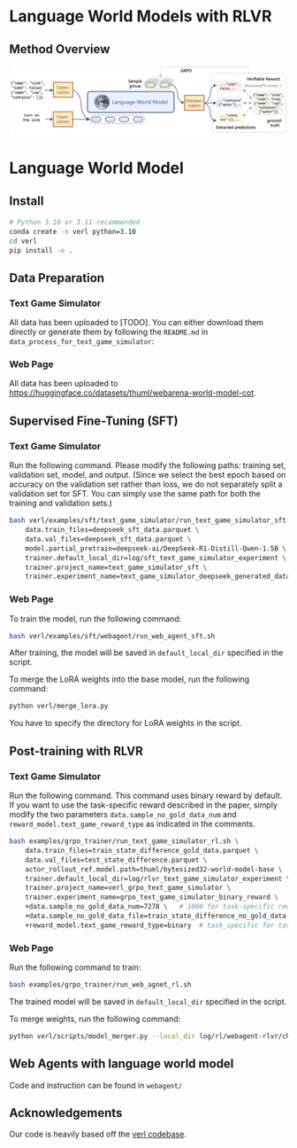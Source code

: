 # Language World Models with RLVR

## Method Overview

![language world model](assets/lang_wm.png)

# Language World Model

## Install
```bash
# Python 3.10 or 3.11 recommended
conda create -n verl python=3.10
cd verl
pip install -e .
```

## Data Preparation
### Text Game Simulator
All data has been uploaded to [TODO]. You can either download them directly or generate them by following the ``README.md`` in ``data_process_for_text_game_simulator``:

###  Web Page

All data has been uploaded to https://huggingface.co/datasets/thuml/webarena-world-model-cot.

## Supervised Fine-Tuning (SFT)


### Text Game Simulator
Run the following command. Please modify the following paths: training set, validation set, model, and output. (Since we select the best epoch based on accuracy on the validation set rather than loss, we do not separately split a validation set for SFT. You can simply use the same path for both the training and validation sets.)

```bash
bash verl/examples/sft/text_game_simulator/run_text_game_simulator_sft.sh \
    data.train_files=deepseek_sft_data.parquet \
    data.val_files=deepseek_sft_data.parquet \
    model.partial_pretrain=deepseek-ai/DeepSeek-R1-Distill-Qwen-1.5B \
    trainer.default_local_dir=log/sft_text_game_simulator_experiment \
    trainer.project_name=text_game_simulator_sft \
    trainer.experiment_name=text_game_simulator_deepseek_generated_data_sft
```

### Web Page

To train the model, run the following command:

```bash
bash verl/examples/sft/webagent/run_web_agent_sft.sh
```

After training, the model will be saved in `default_local_dir` specified in the script.

To merge the LoRA weights into the base model, run the following command:

```bash
python verl/merge_lora.py
```

You have to specify the directory for LoRA weights in the script.


## Post-training with RLVR


### Text Game Simulator
Run the following command. This command uses binary reward by default. If you want to use the task-specific reward described in the paper, simply modify the two parameters ``data.sample_no_gold_data_num`` and ``reward_model.text_game_reward_type`` as indicated in the comments.

```bash
bash examples/grpo_trainer/run_text_game_simulator_rl.sh \
    data.train_files=train_state_difference_gold_data.parquet \
    data.val_files=test_state_difference.parquet \
    actor_rollout_ref.model.path=thuml/bytesized32-world-model-base \
    trainer.default_local_dir=log/rlvr_text_game_simulator_experiment \
    trainer.project_name=verl_grpo_text_game_simulator \
    trainer.experiment_name=grpo_text_game_simulator_binary_reward \
    +data.sample_no_gold_data_num=7278 \   # 1000 for task-specific reward
    +data.sample_no_gold_data_file=train_state_difference_no_gold_data.parquet \
    +reward_model.text_game_reward_type=binary  # task_specific for task-specific reward
```

### Web Page
Run the following command to train:

```bash
bash examples/grpo_trainer/run_web_agnet_rl.sh
```


The trained model will be saved in `default_local_dir` specified in the script.

To merge weights, run the following command:

```bash
python verl/scripts/model_merger.py --local_dir log/rl/webagent-rlvr/checkpoints/global_step_xxxx/actor --output_dir <output_dir> --backend fsdp --hf_model_path deepseek-ai/DeepSeek-R1-Distill-Qwen-1.5B 
```

## Web Agents with language world model
Code and instruction can be found in ``webagent/``

## Acknowledgements

Our code is heavily based off the <a href="https://github.com/volcengine/verl" target="_blank">verl codebase</a>.
